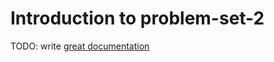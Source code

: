 # Introduction to problem-set-2

TODO: write [great documentation](http://jacobian.org/writing/what-to-write/)
